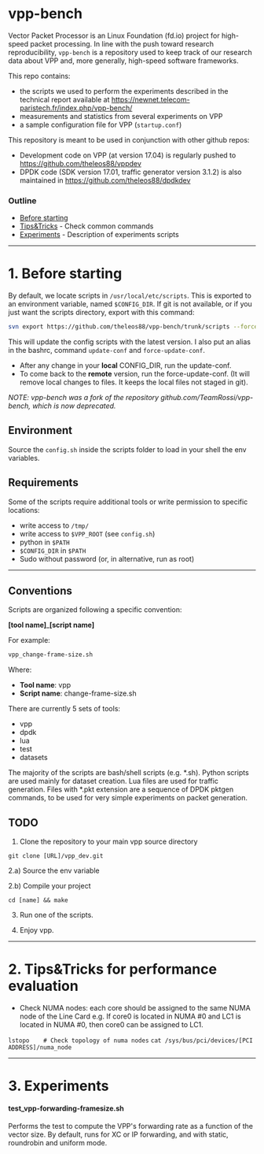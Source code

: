 vpp-bench
===

Vector Packet Processor is an Linux Foundation (fd.io) project for high-speed packet processing.
In line with the push toward research reproducibility, ```vpp-bench``` is a repository used to keep track of our research data about VPP and, more generally, high-speed software frameworks.

This repo contains:

- the scripts we used to perform the experiments described in the technical report
  available at https://newnet.telecom-paristech.fr/index.php/vpp-bench/
- measurements and statistics from several experiments on VPP
- a sample configuration file for VPP (```startup.conf```)


This repository is meant to be used in conjunction with other github repos:
- Development code on VPP (at version 17.04) is regularly pushed to https://github.com/theleos88/vppdev
- DPDK code (SDK version 17.01, traffic generator version 3.1.2) is also maintained in https://github.com/theleos88/dpdkdev

### Outline

* [Before starting](https://github.com/theleos88/vpp-bench#before-starting)
* [Tips&Tricks](https://github.com/theleos88/vpp-bench#tipstricks-for-performance-evaluation) - Check common commands
* [Experiments](https://github.com/theleos88/vpp-bench#experiments) - Description of experiments scripts

------

# 1. Before starting

By default, we locate scripts in ```/usr/local/etc/scripts```. This is exported to an environment variable, named ```$CONFIG_DIR```.
If git is not available, or if you just want the scripts directory, export with this command:

```bash
svn export https://github.com/theleos88/vpp-bench/trunk/scripts --force $CONFIG_DIR
```

This will update the config scripts with the latest version. I also put an alias in the bashrc, command ```update-conf``` and ```force-update-conf```.

- After any change in your **local** CONFIG_DIR, run the update-conf.
- To come back to the **remote** version, run the force-update-conf. (It will remove local changes to files. It keeps the local files not staged in git).

*NOTE: vpp-bench was a fork of the repository github.com/TeamRossi/vpp-bench, which is now deprecated.*

## Environment
Source the ```config.sh``` inside the scripts folder to load in your shell the env variables.

## Requirements
Some of the scripts require additional tools or write permission to specific locations:

- write access to ```/tmp/```
- write access to ```$VPP_ROOT``` (see ```config.sh```)
- python in ```$PATH```
- ```$CONFIG_DIR``` in ```$PATH```
- Sudo without password (or, in alternative, run as root)

---

## Conventions

Scripts are organized following a specific convention:

**[tool name]**_**[script name]**

For example:

```bash
vpp_change-frame-size.sh
```
Where:

- **Tool name**: vpp
- **Script name**: change-frame-size.sh

There are currently 5 sets of tools:

- vpp
- dpdk
- lua
- test
- datasets


The majority of the scripts are bash/shell scripts (e.g. *.sh).
Python scripts are used mainly for dataset creation. 
Lua files are used for traffic generation.
Files with *.pkt extension are a sequence of DPDK pktgen commands, to be used for very simple experiments on packet generation.


## TODO

1. Clone the repository to your main vpp source directory
```
git clone [URL]/vpp_dev.git
```

2.a) Source the env variable

2.b) Compile your project
```
cd [name] && make 
```

3. Run one of the scripts.

4. Enjoy vpp.

-----------------------------------------

# 2. Tips&Tricks for performance evaluation

- Check NUMA nodes: each core should be assigned to the same NUMA node of the Line Card
e.g. If core0 is located in NUMA #0 and LC1 is located in NUMA #0, then core0 can be assigned to LC1.

```lstopo    # Check topology of numa nodes```
```cat /sys/bus/pci/devices/[PCI ADDRESS]/numa_node```


-----------------------------------------

# 3. Experiments

#### test_vpp-forwarding-framesize.sh

Performs the test to compute the VPP's forwarding rate as a function of the vector size.
By default, runs for XC or IP forwarding, and with static, roundrobin and uniform mode.
